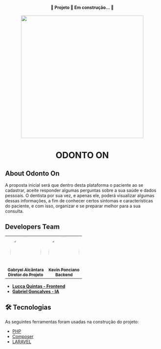 <h4 align="center"> 
	🚧  Projeto 🚀 Em construção...  🚧
</h4>

<p align="center"><a href="https://github.com/Garchy/Site-InovaWeek" target="_blank"><img src="https://uvv.br/wp-content/themes/uvvBr/templates/assets//img/logouvv.svg" width="400"></a></p>

<h1 align="center">ODONTO ON</h1>

## About Odonto On

A proposta inicial será que dentro desta plataforma o paciente ao se cadastrar, aceite responder algumas perguntas sobre a sua saúde e dados pessoais. O dentista por sua vez, e apenas ele, poderá visualizar algumas dessas informações, a fim de conhecer certos sintomas e características do paciente, e com isso, organizar e se preparar melhor para a sua consulta.


## Developers Team
<table>
  <tr>
    <td align="center"><a href="https://github.com/Garchy"><img style="border-radius:50%;" src="https://pps.whatsapp.net/v/t61.24694-24/215944670_125111486562234_8374280455993374716_n.jpg?ccb=11-4&oh=1f0451780e43815cf40e8ee2ec922fb0&oe=62859900" width="100px;" alt=""/><br /><sub><b>Gabryel Alcântara<br/>Diretor do Projeto</b></sub></a><br /></td>
    <td align="center"><a href="https://github.com/Kevin-Ponciano"><img style="border-radius: 50%;" src="https://scontent.fvix7-1.fna.fbcdn.net/v/t39.30808-6/278029718_5023943751016169_9198807347272154776_n.jpg?_nc_cat=102&ccb=1-6&_nc_sid=09cbfe&_nc_eui2=AeHbcX7rRzaAocC_arxbrkIhpAInZDahCUmkAidkNqEJSW_Bgv6eF9IkmDkRi9moqPORzvAsM--1f9EchLQjKYCh&_nc_ohc=Kec_SHlPyZoAX-eTsVs&_nc_ht=scontent.fvix7-1.fna&oh=00_AT-T5PDINH7GhqaufQG1pubkjaNW47zhv2Samls1_MXv7w&oe=627A25C3" width="100px;" alt=""/><br /><sub><b>Kevin Ponciano<br/>Backend</b></sub></a><br/></td>
   
  </tr>
</table>

- **[Lucca Quintas - Frontend]()**
- **[Gabriel Gonçalves - IA]()**

## 🛠 Tecnologias

As seguintes ferramentas foram usadas na construção do projeto:

- [PHP](https://www.php.net)
- [Composer](https://getcomposer.org)
- [LARAVEL](https://laravel.com)
